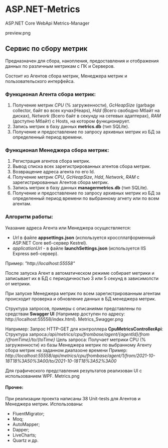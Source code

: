 # ASP.NET-Metrics
ASP.NET Core WebApi Metrics-Manager

preview.png

## Сервис по сбору метрик

Предназначен для сбора, накопления, предоставления и отображения данных по различным метрикам с ПК и Серверов.

Состоит из Агентов сбора метрик, Менеджера метрик и пользовательского интерфейса. 

### Функционал Агента сбора метрик:
1. Получение метрик _CPU_ (% загруженности), _GcHeapSize_ (garbage collector, байт во всех кучах(Heaps), _Hdd_ (Всего свободно Mбайт на дисках), _Network_ (Всего байт в секунду на сетевых адаптерах), _RAM_ (доступно Мбайт) с Hosts, на котором функционирует.
2. Запись метрик в базу данных **metrics.db** (тип SQLite).
3. Получение и предоставление по запросу архивных метрик из БД за определенный период времени.

### Функционал Менеджера сбора метрик:
1. Регистрация агентов сбора метрик.
2. Вывод списка всех зарегистрированных агентов сбора метрик.
3. Возвращение адреса агента по  его Id.
4. Получение метрик _CPU_, _GcHeapSize_, _Hdd_, _Network_, _RAM_ с зарегистрированных Агентов сбора метрик.
5. Запись метрик в базу данных **managermetrics.db** (тип SQLite).
6. Получение и предоставление по запросу архивных метрик из БД за определенный период времени по выбранному агнету или по всем агентам.


### Алгоритм работы:

Указание адреса Агента или Менеджера осуществляется:
- _Url_ в файле **appsettings.json** (используется кроссплатформенный ASP.NET Core веб-сервер Kestrel). 
- _applicationUrl_ - в файле **launchSettings.json** (используется IIS Express веб-сервер).

Пример: _"http://localhost:55558"_

После запуска Агент в автоматическом режиме собирает метрики и записывает их в БД с периодичностью 3 или 5 секунд в зависимолсти от метрики.
 
При запуске Менеджера метрик по всем зарегистрированным агентам происходит проверка и обновление данных в БД менеджера метрик.

Структура запросов, примеры с описаниями представлены по средствам **Swagger UI** (Например доступен по адресу: http://localhost:55558/index.html). Metrics_Swagger.png

Например: 
Запрос HTTP-GET для контроллера **CpuMetricsControllerApi**: 
Структура запроса: _​/api​/metrics​/cpu​/frombase​/agent​/{agentId}​/from​/{fromTime}​/to​/{toTime}_
Цель запроса: Получает метрики CPU (% загруженности) из базы Менеджера метрик по выбранному Агенту сбора метрик на заданном диапазоне времени
Пример: _http://localhost:55558/api/metrics/cpu/frombase/agent/1/from/2021-10-18T18%3A50%3A00/to/2021-10-18T18%3A52%3A00_

Для графического представления результатов реализован UI с использованием WPF. Metrics.png

#### Прочее:

При реализации проекта написаны 38 Unit-tests для Агентов и Менеджера метрик.
Использованы:
- FluentMigrator;
- Moq;
- AutoMapper;
- Dapper;
- LiveCharts;
- Quartz и др.
